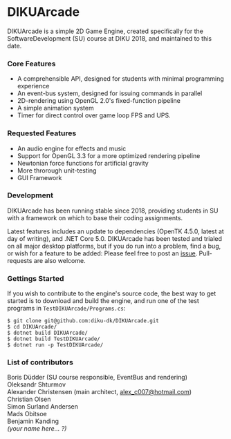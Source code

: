 # DIKUArcade #

DIKUArcade is a simple 2D Game Engine, created specifically for the SoftwareDevelopment (SU) course at DIKU 2018,
and maintained to this date.

### Core Features ###

* A comprehensible API, designed for students with minimal programming experience
* An event-bus system, designed for issuing commands in parallel
* 2D-rendering using OpenGL 2.0's fixed-function pipeline
* A simple animation system
* Timer for direct control over game loop FPS and UPS.

### Requested Features ###

* An audio engine for effects and music
* Support for OpenGL 3.3 for a more optimized rendering pipeline
* Newtonian force functions for artificial gravity
* More throrough unit-testing
* GUI Framework

### Development ###

DIKUArcade has been running stable since 2018, providing students in SU with a framework
on which to base their coding assignments.

Latest features includes an update to dependencies (OpenTK 4.5.0, latest at day of writing),
and .NET Core 5.0. DIKUArcade has been tested and trialed on all major desktop platforms,
but if you do run into a problem, find a bug, or wish for a feature to be added: Please feel
free to post an [issue](https://github.com/diku-dk/DIKUArcade/issues).
Pull-requests are also welcome.

### Gettings Started ###

If you wish to contribute to the engine's source code, the best way to get started is to
download and build the engine, and run one of the test programs in `TestDIKUArcade/Programs.cs`:

```
$ git clone git@github.com:diku-dk/DIKUArcade.git
$ cd DIKUArcade/
$ dotnet build DIKUArcade/
$ dotnet build TestDIKUArcade/
$ dotnet run -p TestDIKUArcade/
```

### List of contributors

Boris Düdder (SU course responsible, EventBus and rendering)<br>
Oleksandr Shturmov<br>
Alexander Christensen (main architect, alex_c007@hotmail.com)<br>
Christian Olsen<br>
Simon Surland Andersen<br>
Mads Obitsoe<br>
Benjamin Kanding<br>
_(your name here... ?)_
